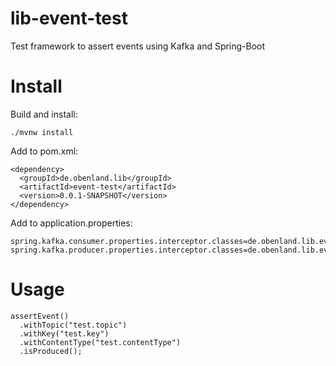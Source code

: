 # lib-event-test

Test framework to assert events using Kafka and Spring-Boot

# Install

Build and install:

    ./mvnw install

Add to pom.xml:

    <dependency>
      <groupId>de.obenland.lib</groupId>
      <artifactId>event-test</artifactId>
      <version>0.0.1-SNAPSHOT</version>
    </dependency>

Add to application.properties:

    spring.kafka.consumer.properties.interceptor.classes=de.obenland.lib.eventtest.RecordInterceptor
    spring.kafka.producer.properties.interceptor.classes=de.obenland.lib.eventtest.RecordInterceptor

# Usage

    assertEvent()
      .withTopic("test.topic")
      .withKey("test.key")
      .withContentType("test.contentType")
      .isProduced();